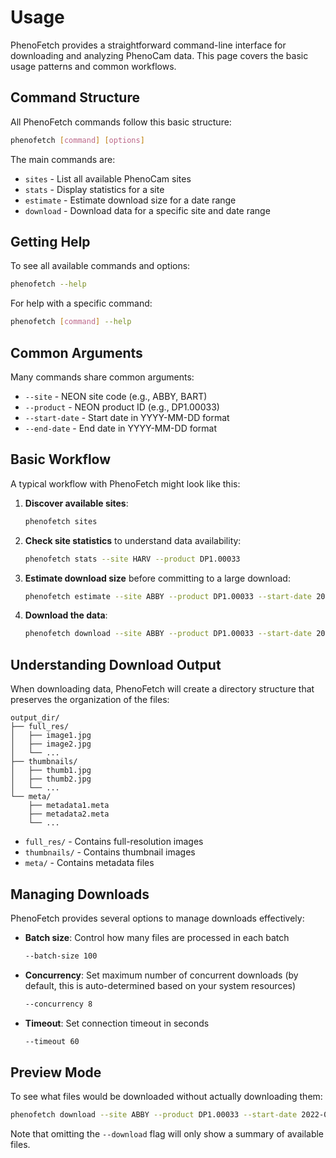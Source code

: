# Usage

PhenoFetch provides a straightforward command-line interface for downloading and analyzing PhenoCam data. This page covers the basic usage patterns and common workflows.

## Command Structure

All PhenoFetch commands follow this basic structure:

```bash
phenofetch [command] [options]
```

The main commands are:

- `sites` - List all available PhenoCam sites
- `stats` - Display statistics for a site
- `estimate` - Estimate download size for a date range
- `download` - Download data for a specific site and date range

## Getting Help

To see all available commands and options:

```bash
phenofetch --help
```

For help with a specific command:

```bash
phenofetch [command] --help
```

## Common Arguments

Many commands share common arguments:

- `--site` - NEON site code (e.g., ABBY, BART)
- `--product` - NEON product ID (e.g., DP1.00033)
- `--start-date` - Start date in YYYY-MM-DD format
- `--end-date` - End date in YYYY-MM-DD format

## Basic Workflow

A typical workflow with PhenoFetch might look like this:

1. **Discover available sites**:
   ```bash
   phenofetch sites
   ```

2. **Check site statistics** to understand data availability:
   ```bash
   phenofetch stats --site HARV --product DP1.00033
   ```

3. **Estimate download size** before committing to a large download:
   ```bash
   phenofetch estimate --site ABBY --product DP1.00033 --start-date 2022-01-01 --end-date 2022-01-31
   ```

4. **Download the data**:
   ```bash
   phenofetch download --site ABBY --product DP1.00033 --start-date 2022-01-01 --end-date 2022-01-31 --download --output-dir ./my_phenocam_data
   ```

## Understanding Download Output

When downloading data, PhenoFetch will create a directory structure that preserves the organization of the files:

```
output_dir/
├── full_res/
│   ├── image1.jpg
│   ├── image2.jpg
│   └── ...
├── thumbnails/
│   ├── thumb1.jpg
│   ├── thumb2.jpg
│   └── ...
└── meta/
    ├── metadata1.meta
    ├── metadata2.meta
    └── ...
```

- `full_res/` - Contains full-resolution images
- `thumbnails/` - Contains thumbnail images
- `meta/` - Contains metadata files

## Managing Downloads

PhenoFetch provides several options to manage downloads effectively:

- **Batch size**: Control how many files are processed in each batch
  ```bash
  --batch-size 100
  ```

- **Concurrency**: Set maximum number of concurrent downloads (by default, this is auto-determined based on your system resources)
  ```bash
  --concurrency 8
  ```

- **Timeout**: Set connection timeout in seconds
  ```bash
  --timeout 60
  ```

## Preview Mode

To see what files would be downloaded without actually downloading them:

```bash
phenofetch download --site ABBY --product DP1.00033 --start-date 2022-01-01 --end-date 2022-01-31
```

Note that omitting the `--download` flag will only show a summary of available files.
